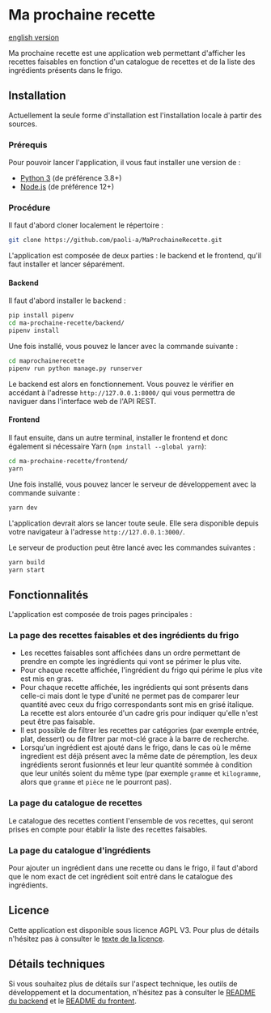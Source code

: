 # Ma prochaine recette

[english version](README_en.md)

Ma prochaine recette est une application web permettant d'afficher les recettes faisables en fonction d'un catalogue de recettes et de la liste des ingrédients présents dans le frigo.

## Installation

Actuellement la seule forme d'installation est l'installation locale à partir des sources.

### Prérequis

Pour pouvoir lancer l'application, il vous faut installer une version de :

- [Python 3](https://www.python.org/) (de préférence 3.8+)
- [Node.js](https://nodejs.org/) (de préférence 12+)

### Procédure

Il faut d'abord cloner localement le répertoire :

```bash
git clone https://github.com/paoli-a/MaProchaineRecette.git
```

L'application est composée de deux parties : le backend et le frontend, qu'il faut installer et lancer séparément.

#### Backend

Il faut d'abord installer le backend :

```bash
pip install pipenv
cd ma-prochaine-recette/backend/
pipenv install
```

Une fois installé, vous pouvez le lancer avec la commande suivante :

```bash
cd maprochainerecette
pipenv run python manage.py runserver
```

Le backend est alors en fonctionnement. Vous pouvez le vérifier en accédant à l'adresse `http://127.0.0.1:8000/` qui vous permettra de naviguer dans l'interface web de l'API REST.

#### Frontend

Il faut ensuite, dans un autre terminal, installer le frontend et donc également si nécessaire Yarn (`npm install --global yarn`):

```bash
cd ma-prochaine-recette/frontend/
yarn
```

Une fois installé, vous pouvez lancer le serveur de développement avec la commande suivante :

```bash
yarn dev
```

L'application devrait alors se lancer toute seule. Elle sera disponible depuis votre navigateur à l'adresse `http://127.0.0.1:3000/`.

Le serveur de production peut être lancé avec les commandes suivantes :

```bash
yarn build
yarn start
```

## Fonctionnalités

L'application est composée de trois pages principales :

### La page des recettes faisables et des ingrédients du frigo

- Les recettes faisables sont affichées dans un ordre permettant de prendre en compte les ingrédients qui vont se périmer le plus vite.
- Pour chaque recette affichée, l'ingrédient du frigo qui périme le plus vite est mis en gras.
- Pour chaque recette affichée, les ingrédients qui sont présents dans celle-ci mais dont le type d'unité ne permet pas de comparer leur quantité avec ceux du frigo correspondants sont mis en grisé italique. La recette est alors entourée d'un cadre gris pour indiquer qu'elle n'est peut être pas faisable.
- Il est possible de filtrer les recettes par catégories (par exemple entrée, plat, dessert) ou de filtrer par mot-clé grace à la barre de recherche.
- Lorsqu'un ingrédient est ajouté dans le frigo, dans le cas où le même ingredient est déjà présent avec la même date de péremption, les deux ingrédients seront fusionnés et leur leur quantité sommée à condition que leur unités soient du même type (par exemple `gramme` et `kilogramme`, alors que `gramme` et `pièce` ne le pourront pas).

### La page du catalogue de recettes

Le catalogue des recettes contient l'ensemble de vos recettes, qui seront prises en compte pour établir la liste des recettes faisables.

### La page du catalogue d'ingrédients

Pour ajouter un ingrédient dans une recette ou dans le frigo, il faut d'abord que le nom exact de cet ingrédient soit entré dans le catalogue des ingrédients.

## Licence

Cette application est disponible sous licence AGPL V3. Pour plus de détails n'hésitez pas à consulter le [texte de la licence](LICENSE).

## Détails techniques

Si vous souhaitez plus de détails sur l'aspect technique, les outils de développement et la documentation, n'hésitez pas à consulter le [README du backend](backend/README.md) et le [README du frontent](frontend/README.md).
